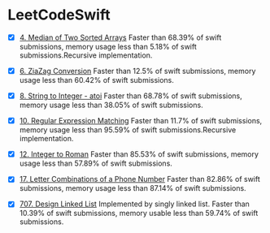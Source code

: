<!--
 * @Author: zhiou
 * @Date: 2021-09-03 10:35:28
 * @LastEditTime: 2021-09-03 10:36:59
 * @LastEditors: zhiou
 * @Description: 
 * @FilePath: /undefined/Users/zhiou/Documents/GitHub/LeetCodeSwift/README.md
-->
# LeetCodeSwift


- [x] [4. Median of Two Sorted Arrays](Algorithm/4.Median_of_Two_Sorted_Arrays.swift)  Faster than 68.39% of swift submissions, memory usage less than 5.18% of swift submissions.Recursive implementation.
- [x] [6. ZiaZag Conversion](Algorithm/6.ZigZag_Conversion.swift) Faster than 12.5% of swift submissions, memory usage less than 60.42% of swift submissions.
- [x] [8. String to Integer - atoi](Algorithm/8.string_to_integer-atoi.swift) Faster than 68.78% of swift submissions, memory usage less than 38.05% of swift submissions.
- [x] [10. Regular Expression Matching](Algorithm/10.Regular_Expression_Matching.swift)   Faster than 11.7% of swift submissions, memory usage less than 95.59% of swift submissions.Recursive implementation.
- [x] [12. Integer to Roman](Algorithm/12.Integer_to_Roman.swift) Faster than 85.53% of swift submissions, memory usage less than 57.89% of swift submissions.
- [x] [17. Letter Combinations of a Phone Number](Algorithm/17.Letter_Combinations_of_a_Phone_Number.swift) Faster than 82.86% of swift submissions, memory usage less than 87.14% of swift submissions.
- [x] [707. Design Linked List](DataStruct/707.Design_Linked_List.swift) Implemented by singly linked list. Faster than 10.39% of swift submissions, memory usable less than 59.74% of swift submissions. 


